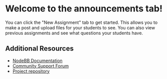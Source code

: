 # Welcome to the announcements tab!

You can click the "New Assignment" tab to get started. This allows you to make a post and upload files for your students to see. 
You can also view previous assignments and see what questions your students have.

## Additional Resources

* [NodeBB Documentation](https://docs.nodebb.org)
* [Community Support Forum](https://community.nodebb.org)
* [Project repository](https://github.com/nodebb/nodebb)